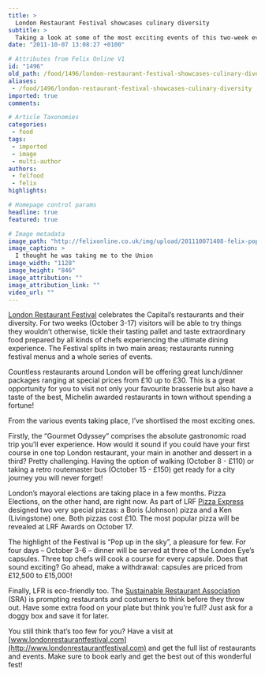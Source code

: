 ```yaml
---
title: >
  London Restaurant Festival showcases culinary diversity
subtitle: >
  Taking a look at some of the most exciting events of this two-week event
date: "2011-10-07 13:08:27 +0100"

# Attributes from Felix Online V1
id: "1496"
old_path: /food/1496/london-restaurant-festival-showcases-culinary-diversity
aliases:
 - /food/1496/london-restaurant-festival-showcases-culinary-diversity
imported: true
comments:

# Article Taxonomies
categories:
 - food
tags:
 - imported
 - image
 - multi-author
authors:
 - felfood
 - felix
highlights:

# Homepage control params
headline: true
featured: true

# Image metadata
image_path: "http://felixonline.co.uk/img/upload/201110071408-felix-popinthesky.jpg"
image_caption: >
  I thought he was taking me to the Union
image_width: "1128"
image_height: "846"
image_attribution: ""
image_attribution_link: ""
video_url: ""
---
```


[London Restaurant Festival](http://www.londonrestaurantfestival.com) celebrates the Capital’s restaurants and their diversity. For two weeks (October 3-17) visitors will be able to try things they wouldn’t otherwise, tickle their tasting pallet and taste extraordinary food prepared by all kinds of chefs experiencing the ultimate dining experience. The Festival splits in two main areas; restaurants running festival menus and a whole series of events.

Countless restaurants around London will be offering great lunch/dinner packages ranging at special prices from £10 up to £30. This is a great opportunity for you to visit not only your favourite brasserie but also have a taste of the best, Michelin awarded restaurants in town without spending a fortune!

From the various events taking place, I’ve shortlised the most exciting ones.

Firstly, the “Gourmet Odyssey” comprises the absolute gastronomic road trip you’ll ever experience. How would it sound if you could have your first course in one top London restaurant, your main in another and dessert in a third? Pretty challenging. Having the option of walking (October 8 - £110) or taking a retro routemaster bus (October 15 - £150) get ready for a city journey you will never forget!

London’s mayoral elections are taking place in a few months. Pizza Elections, on the other hand, are right now. As part of LRF [Pizza Express](http://www.pizzaexpress.com/) designed two very special pizzas: a Boris (Johnson) pizza and a Ken (Livingstone) one. Both pizzas cost £10. The most popular pizza will be revealed at LRF Awards on October 17.

The highlight of the Festival is “Pop up in the sky”, a pleasure for few. For four days – October 3-6 – dinner will be served at three of the London Eye’s capsules. Three top chefs will cook a course for every capsule. Does that sound exciting? Go ahead, make a withdrawal: capsules are priced from £12,500 to £15,000!

Finally, LFR is eco-friendly too. The [Sustainable Restaurant Association](http://www.thesra.org/) (SRA) is prompting restaurants and costumers to think before they throw out. Have some extra food on your plate but think you’re full? Just ask for a doggy box and save it for later.

You still think that’s too few for you? Have a visit at [www.londonrestaurantfestival.com](http://www.londonrestaurantfestival.com) and get the full list of restaurants and events. Make sure to book early and get the best out of this wonderful fest!

